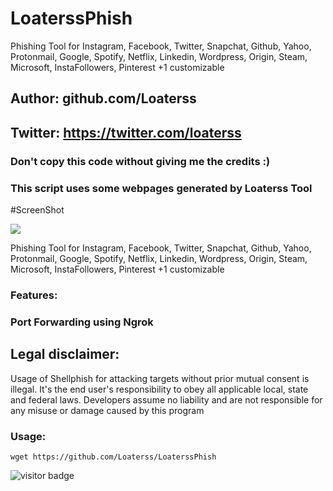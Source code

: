 # LoaterssPhish
Phishing Tool for Instagram, Facebook, Twitter, Snapchat, Github, Yahoo, Protonmail, Google, Spotify, Netflix, Linkedin, Wordpress, Origin, Steam, Microsoft, InstaFollowers, Pinterest +1 customizable

## Author: github.com/Loaterss
## Twitter: https://twitter.com/loaterss
### Don't copy this code without giving me the credits :) 
### This script uses some webpages generated by Loaterss Tool

#ScreenShot
<p>
<img src="https://github.com/evildevill/emptyphish/blob/master/ascets/Screenshot_2020-09-10-19-23-55.png">
</p>

Phishing Tool for Instagram, Facebook, Twitter, Snapchat, Github, Yahoo, Protonmail, Google, Spotify, Netflix, Linkedin, Wordpress, Origin, Steam, Microsoft, InstaFollowers, Pinterest +1 customizable

### Features:
### Port Forwarding using Ngrok

## Legal disclaimer:

Usage of Shellphish for attacking targets without prior mutual consent is illegal. It's the end user's responsibility to obey all applicable local, state and federal laws. Developers assume no liability and are not responsible for any misuse or damage caused by this program 


### Usage:
```
wget https://github.com/Loaterss/LoaterssPhish
```
<p>
<img src="https://visitor-badge.laobi.icu/badge?page_id=Loaterss" alt="visitor badge"/>
</p>
